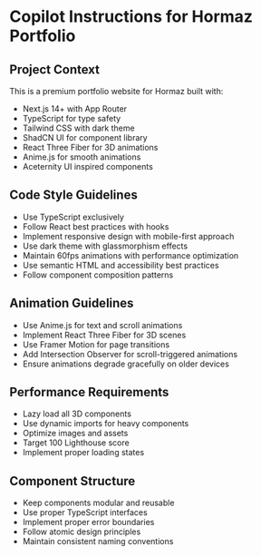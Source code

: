 # Copilot Instructions for Hormaz Portfolio

<!-- Use this file to provide workspace-specific custom instructions to Copilot. For more details, visit https://code.visualstudio.com/docs/copilot/copilot-customization#_use-a-githubcopilotinstructionsmd-file -->

## Project Context
This is a premium portfolio website for Hormaz built with:
- Next.js 14+ with App Router
- TypeScript for type safety
- Tailwind CSS with dark theme
- ShadCN UI for component library
- React Three Fiber for 3D animations
- Anime.js for smooth animations
- Aceternity UI inspired components

## Code Style Guidelines
- Use TypeScript exclusively
- Follow React best practices with hooks
- Implement responsive design with mobile-first approach
- Use dark theme with glassmorphism effects
- Maintain 60fps animations with performance optimization
- Use semantic HTML and accessibility best practices
- Follow component composition patterns

## Animation Guidelines
- Use Anime.js for text and scroll animations
- Implement React Three Fiber for 3D scenes
- Use Framer Motion for page transitions
- Add Intersection Observer for scroll-triggered animations
- Ensure animations degrade gracefully on older devices

## Performance Requirements
- Lazy load all 3D components
- Use dynamic imports for heavy components
- Optimize images and assets
- Target 100 Lighthouse score
- Implement proper loading states

## Component Structure
- Keep components modular and reusable
- Use proper TypeScript interfaces
- Implement proper error boundaries
- Follow atomic design principles
- Maintain consistent naming conventions
